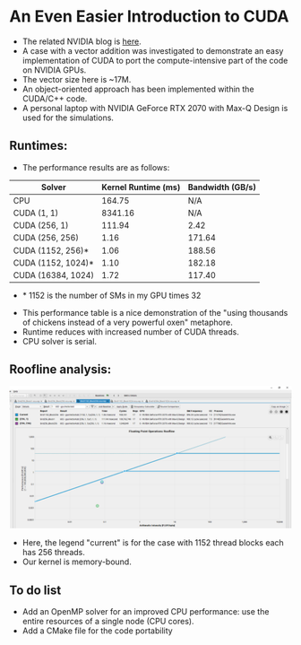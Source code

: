 # An Even Easier Introduction to CUDA
- The related NVIDIA blog is [here](https://developer.nvidia.com/blog/even-easier-introduction-cuda/).
- A case with a vector addition was investigated to demonstrate an easy implementation of CUDA to port the compute-intensive part of the code on NVIDIA GPUs. 
- The vector size here is ~17M.
- An object-oriented approach has been implemented within the CUDA/C++ code.
- A personal laptop with NVIDIA GeForce RTX 2070 with Max-Q Design is used for the simulations.

## Runtimes:
- The performance results are as follows:

| Solver | Kernel Runtime (ms) | Bandwidth (GB/s) |
| --- | --- | --- |
| CPU | 164.75 | N/A 
| CUDA (1, 1) | 8341.16 | N/A
| CUDA (256, 1) | 111.94 | 2.42
| CUDA (256, 256) | 1.16 | 171.64
| CUDA (1152, 256)* | 1.06 | 188.56 
| CUDA (1152, 1024)* | 1.10 | 182.18
| CUDA (16384, 1024) | 1.72 | 117.40

* \* 1152 is the number of SMs in my GPU times 32
- This performance table is a nice demonstration of the "using thousands of chickens instead of a very powerful oxen" metaphore.
- Runtime reduces with increased number of CUDA threads.
- CPU solver is serial.
## Roofline analysis:

<img src="images/Roofline.png" alt="Roofline" width="600"/>

- Here, the legend "current" is for the case with 1152 thread blocks each has 256 threads.
- Our kernel is memory-bound.
## To do list
- Add an OpenMP solver for an improved CPU performance: use the entire resources of a single node (CPU cores).
- Add a CMake file for the code portability
